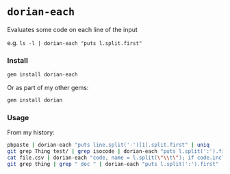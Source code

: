 # `dorian-each`

Evaluates some code on each line of the input

e.g. `ls -l | dorian-each "puts l.split.first"`

### Install

```bash
gem install dorian-each
```

Or as part of my other gems:

```bash
gem install dorian
```

### Usage

From my history:

```bash
pbpaste | dorian-each "puts line.split('-')[1].split.first" | uniq
git grep Thing test/ | grep isocode | dorian-each "puts l.split(':').first" | sort | uniq | xvim
cat file.csv | dorian-each "code, name = l.split(\"\\t\"); if code.include?(','); puts code; else; puts code.gsub(' ', '') + ',' + name; end"
git grep thing | grep " doc " | dorian-each "puts l.split(':').first" | xvim
```
